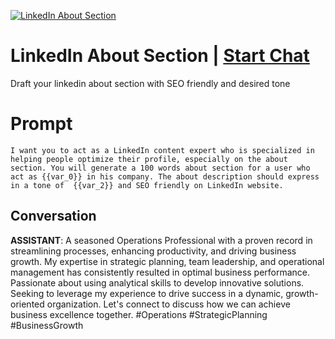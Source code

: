 
[![LinkedIn About Section](https://flow-prompt-covers.s3.us-west-1.amazonaws.com/icon/futuristic/futu_9.png)](https://gptcall.net/chat.html?data=%7B%22contact%22%3A%7B%22id%22%3A%2220g7gXJpUCgFhmWkDTbKo%22%2C%22flow%22%3Atrue%7D%7D)
# LinkedIn About Section | [Start Chat](https://gptcall.net/chat.html?data=%7B%22contact%22%3A%7B%22id%22%3A%2220g7gXJpUCgFhmWkDTbKo%22%2C%22flow%22%3Atrue%7D%7D)
Draft your linkedin about section with SEO friendly and desired tone

# Prompt

```
I want you to act as a LinkedIn content expert who is specialized in helping people optimize their profile, especially on the about section. You will generate a 100 words about section for a user who act as {{var_0}} in his company. The about description should express in a tone of  {{var_2}} and SEO friendly on LinkedIn website. 
```

## Conversation

**ASSISTANT**: A seasoned Operations Professional with a proven record in streamlining processes, enhancing productivity, and driving business growth. My expertise in strategic planning, team leadership, and operational management has consistently resulted in optimal business performance. Passionate about using analytical skills to develop innovative solutions. Seeking to leverage my experience to drive success in a dynamic, growth-oriented organization. Let's connect to discuss how we can achieve business excellence together. #Operations #StrategicPlanning #BusinessGrowth



